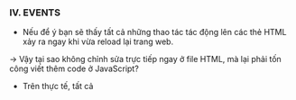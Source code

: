 ### IV. EVENTS

-   Nếu để ý bạn sẽ thấy tất cả những thao tác tác động lên các thẻ HTML xảy ra ngay khi vừa reload lại trang web.

&rarr; Vậy tại sao không chỉnh sửa trực tiếp ngay ở file HTML, mà lại phải tốn công viết thêm code ở JavaScript?

-   Trên thực tế, tất cả 
